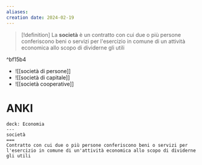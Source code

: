 ```yaml
---
aliases: 
creation date: 2024-02-19
---
```


>[!definition]
>La **società** è un contratto con cui due o più persone conferiscono beni o servizi per l'esercizio in comune di un attività economica allo scopo di dividerne gli utili

^bf15b4

- ![[società di persone]]
- ![[società di capitale]]
- ![[società cooperative]]


# ANKI

```anki
deck: Economia
---
società
===
Contratto con cui due o più persone conferiscono beni o servizi per l'esercizio in comune di un'attività economica allo scopo di dividerne gli utili
```
